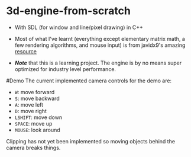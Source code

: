 # 3d-engine-from-scratch
- With SDL (for window and line/pixel drawing) in C++

- Most of what I've learnt (everything except elementary matrix math, a few rendering algorithms, and mouse input) is from javidx9's amazing [resource](https://www.youtube.com/watch?v=ih20l3pJoeU&list=RDCMUC-yuWVUplUJZvieEligKBkA&index=3)


- _**Note**_ that this is a learning project. The engine is by no means super optimized for industry level performance.

#Demo
The current implemented camera controls for the demo are:
- `W`: move forward
- `S`: move backward
- `A`: move left
- `D`: move right
- `LSHIFT`: move down
- `SPACE`: move up
- `MOUSE`: look around

Clipping has not yet been implemented so moving objects behind the camera breaks things.

